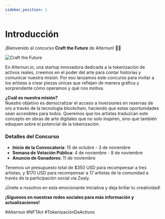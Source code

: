```yaml
---
sidebar_position: 1
---
```


# Introducción

¡Bienvenido al concurso **Craft the Future** de Alternun! 🎨✨

![Craft the Future](/img/craft-the-future.jpeg)

En Alternun.io, una startup innovadora dedicada a la tokenización de activos reales, creemos en el poder del arte para contar historias y comunicar nuestra misión. Por eso lanzamos este concurso para invitar a los artistas a crear piezas únicas que reflejen de manera gráfica y sorprendente cómo operamos y qué nos motiva.

**¿Cuál es nuestra misión?**  
Nuestro objetivo es democratizar el acceso a inversiones en reservas de oro a través de la tecnología blockchain, haciendo que estas oportunidades sean accesibles para todos. Queremos que los artistas traduzcan este concepto en obras de arte digitales que no solo inspiren, sino que también eduquen sobre el potencial de la tokenización.

### Detalles del Concurso
- **Inicio de la Convocatoria**: 15 de octubre - 3 de noviembre 
- **Semana de Votación Pública**: 4 de noviembre - 8 de noviembre
- **Anuncio de Ganadores**: 11 de noviembre

Tenemos un presupuesto total de $350 USD para recompensar a tres artistas, y $170 USD para recompensar a 17 artistas de la comunidad a través de la participación social vía Zealy.

¡Únete a nosotros en esta emocionante iniciativa y deja brillar tu creatividad!

**¡Síguenos en nuestras redes sociales para más información y actualizaciones!**

#Alternun #NFTArt #TokenizaciónDeActivos

